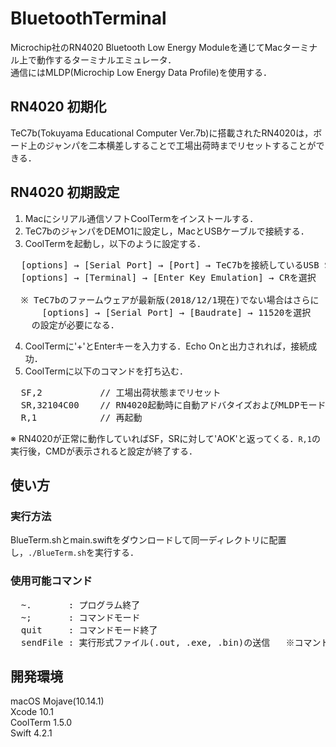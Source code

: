# BluetoothTerminal
Microchip社のRN4020 Bluetooth Low Energy Moduleを通じてMacターミナル上で動作するターミナルエミュレータ．  
通信にはMLDP(Microchip Low Energy Data Profile)を使用する．

## RN4020 初期化
TeC7b(Tokuyama Educational Computer Ver.7b)に搭載されたRN4020は，ボード上のジャンパを二本横差しすることで工場出荷時までリセットすることができる．

## RN4020 初期設定
1. Macにシリアル通信ソフトCoolTermをインストールする．  
2. TeC7bのジャンパをDEMO1に設定し，MacとUSBケーブルで接続する．　　
3. CoolTermを起動し，以下のように設定する．
  <pre>  [options] → [Serial Port] → [Port] → TeC7bを接続しているUSB Serialポートを選択
  [options] → [Terminal] → [Enter Key Emulation] → CRを選択  
  
  ※ TeC7bのファームウェアが最新版(2018/12/1現在)でない場合はさらに
      [options] → [Serial Port] → [Baudrate] → 11520を選択
    の設定が必要になる．</pre>
4. CoolTermに'+'とEnterキーを入力する．Echo Onと出力されれば，接続成功．
5. CoolTermに以下のコマンドを打ち込む．
  <pre>  SF,2           // 工場出荷状態までリセット
  SR,32104C00    // RN4020起動時に自動アドバタイズおよびMLDPモードとして動作するように設定
  R,1            // 再起動</pre>  
  ※ RN4020が正常に動作していればSF，SRに対して'AOK'と返ってくる．`R,1`の実行後，CMDが表示されると設定が終了する．
 
## 使い方
### 実行方法
BlueTerm.shとmain.swiftをダウンロードして同一ディレクトリに配置し，`./BlueTerm.sh`を実行する．
### 使用可能コマンド
  <pre>  ~.       : プログラム終了
  ~;       : コマンドモード
  quit     : コマンドモード終了
  sendFile : 実行形式ファイル(.out, .exe, .bin)の送信   ※コマンドモード時のみ</pre>

## 開発環境
macOS Mojave(10.14.1)  
Xcode 10.1  
CoolTerm 1.5.0  
Swift 4.2.1
